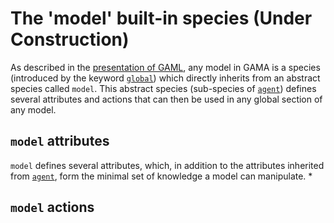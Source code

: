 
# The 'model' built-in species (Under Construction)



As described in the [presentation of GAML](https://github.com/gama-platform/gama/wiki/Content\Tutorials\LearnGAMLStepByStep\Introduction.md), any model in GAMA is a species (introduced by the keyword [`global`](https://github.com/gama-platform/gama/wiki/Content\Tutorials\LearnGAMLStepByStep\ManipulateBasicSpecies\GlobalSpecies.md)) which directly inherits from an abstract species called `model`. This abstract species (sub-species of [`agent`](https://github.com/gama-platform/gama/wiki/Content\References\GAMLReferences\BuiltInSpecies\AgentBuiltInSpecies.md)) defines several attributes and actions that can then be used in any global section of any model.



## `model` attributes
`model` defines several attributes, which, in addition to the attributes inherited from [`agent`](https://github.com/gama-platform/gama/wiki/Content\References\GAMLReferences\BuiltInSpecies\AgentBuiltInSpecies.md), form the minimal set of knowledge a model can manipulate.
  * 


## `model` actions